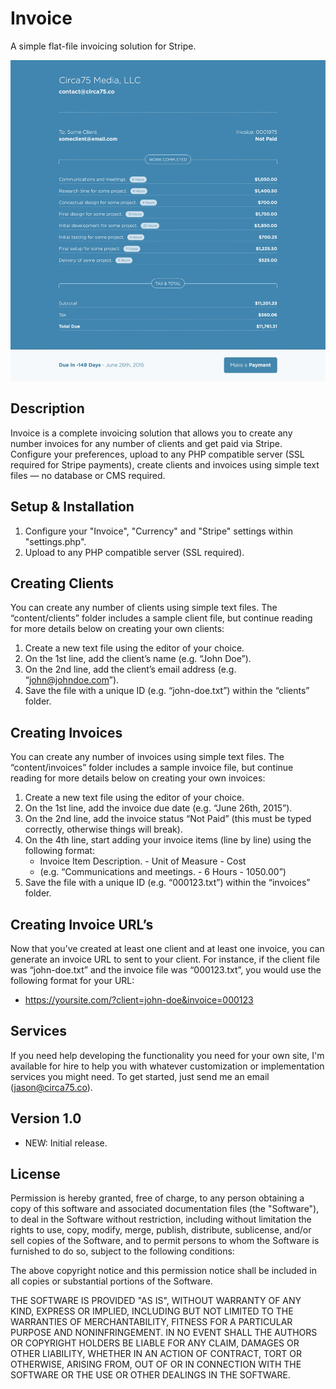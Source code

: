 # Invoice
A simple flat-file invoicing solution for Stripe.

![Alt text](screenshot.jpg?raw=true)

## Description

Invoice is a complete invoicing solution that allows you to create any number invoices for any number of clients and get paid via Stripe. Configure your preferences, upload to any PHP compatible server (SSL required for Stripe payments), create clients and invoices using simple text files — no database or CMS required.

## Setup & Installation

1. Configure your "Invoice", "Currency" and "Stripe" settings within "settings.php".
2. Upload to any PHP compatible server (SSL required).

## Creating Clients

You can create any number of clients using simple text files. The “content/clients” folder includes a sample client file, but continue reading for more details below on creating your own clients:

1. Create a new text file using the editor of your choice.
2. On the 1st line, add the client’s name (e.g. “John Doe”).
3. On the 2nd line, add the client’s email address (e.g. “john@johndoe.com”).
4. Save the file with a unique ID (e.g. “john-doe.txt”) within the “clients” folder.

## Creating Invoices

You can create any number of invoices using simple text files. The “content/invoices” folder includes a sample invoice file, but continue reading for more details below on creating your own invoices:

1. Create a new text file using the editor of your choice.
2. On the 1st line, add the invoice due date (e.g. “June 26th, 2015”).
3. On the 2nd line, add the invoice status “Not Paid” (this must be typed correctly, otherwise things will break).
4. On the 4th line, start adding your invoice items (line by line) using the following format:
    - Invoice Item Description. - Unit of Measure - Cost
    - (e.g. “Communications and meetings. - 6 Hours - 1050.00”)
5. Save the file with a unique ID (e.g. “000123.txt”) within the “invoices” folder.

## Creating Invoice URL’s

Now that you’ve created at least one client and at least one invoice, you can generate an invoice URL to sent to your client. For instance, if the client file was “john-doe.txt” and the invoice file was “000123.txt”, you would use the following format for your URL:

- https://yoursite.com/?client=john-doe&invoice=000123

## Services

If you need help developing the functionality you need for your own site, I'm available for hire to help you with whatever customization or implementation services you might need. To get started, just send me an email (jason@circa75.co).

## Version 1.0

- NEW: Initial release.

## License

Permission is hereby granted, free of charge, to any person obtaining a copy of this software and associated documentation files (the "Software"), to deal in the Software without restriction, including without limitation the rights to use, copy, modify, merge, publish, distribute, sublicense, and/or sell copies of the Software, and to permit persons to whom the Software is furnished to do so, subject to the following conditions:

The above copyright notice and this permission notice shall be included in all copies or substantial portions of the Software.

THE SOFTWARE IS PROVIDED "AS IS", WITHOUT WARRANTY OF ANY KIND, EXPRESS OR IMPLIED, INCLUDING BUT NOT LIMITED TO THE WARRANTIES OF MERCHANTABILITY, FITNESS FOR A PARTICULAR PURPOSE AND NONINFRINGEMENT. IN NO EVENT SHALL THE AUTHORS OR COPYRIGHT HOLDERS BE LIABLE FOR ANY CLAIM, DAMAGES OR OTHER LIABILITY, WHETHER IN AN ACTION OF CONTRACT, TORT OR OTHERWISE, ARISING FROM, OUT OF OR IN CONNECTION WITH THE SOFTWARE OR THE USE OR OTHER DEALINGS IN THE SOFTWARE.
